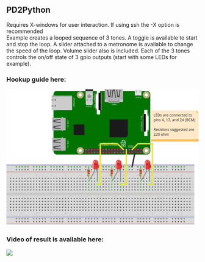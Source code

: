 ## PD2Python
Requires X-windows for user interaction. If using ssh the -X option is recommended <br />
Example creates a looped sequence of 3 tones. A toggle is available to start and stop the loop. A slider attached to a metronome is available to change the speed of the loop. Volume slider also is included.
Each of the 3 tones controls the on/off state of 3 gpio outputs (start with some LEDs for example).

### Hookup guide here:
![schematic](Schema-RPi-3LEDs.jpg)
### Video of result is available here: <br />
[![](http://img.youtube.com/vi/iyHC9XvL4ug/0.jpg)](http://www.youtube.com/watch?v=iyHC9XvL4ug "RPi-Puredata-Python-GPIO-out")


